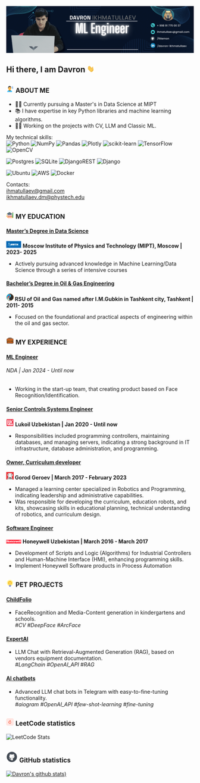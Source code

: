 

<img src='./static/header1.gif'>



## Hi there, I am Davron <img src='./static/Hi.gif' style='width: 20px;'>

<img src='./static/aboutme.png' style='width: 20px;'> <span style='font-size: 17px;'>**ABOUT ME**</span>
---
- 👨‍🏫 Currently pursuing a Master's in Data Science at MIPT
- 📚 I have expertise in key Python libraries and machine learning algorithms. 
- 👨‍💻 Working on the projects with CV, LLM and Classic ML.

My technical skills:
<br>
![Python](https://img.shields.io/badge/python-3670A0?style=for-the-badge&logo=python&logoColor=ffdd54)
![NumPy](https://img.shields.io/badge/numpy-%23013243.svg?style=for-the-badge&logo=numpy&logoColor=white)
![Pandas](https://img.shields.io/badge/pandas-%23150458.svg?style=for-the-badge&logo=pandas&logoColor=white)
![Plotly](https://img.shields.io/badge/Plotly-%233F4F75.svg?style=for-the-badge&logo=plotly&logoColor=white)
![scikit-learn](https://img.shields.io/badge/scikit--learn-%23F7931E.svg?style=for-the-badge&logo=scikit-learn&logoColor=white)
![TensorFlow](https://img.shields.io/badge/TensorFlow-%23FF6F00.svg?style=for-the-badge&logo=TensorFlow&logoColor=white)
![OpenCV](https://img.shields.io/badge/opencv-%23white.svg?style=for-the-badge&logo=opencv&logoColor=white)

![Postgres](https://img.shields.io/badge/postgres-%23316192.svg?style=for-the-badge&logo=postgresql&logoColor=white)
![SQLite](https://img.shields.io/badge/sqlite-%2307405e.svg?style=for-the-badge&logo=sqlite&logoColor=white)
![DjangoREST](https://img.shields.io/badge/DJANGO-REST-ff1709?style=for-the-badge&logo=django&logoColor=white&color=ff1709&labelColor=gray)
![Django](https://img.shields.io/badge/django-%23092E20.svg?style=for-the-badge&logo=django&logoColor=white)


![Ubuntu](https://img.shields.io/badge/Ubuntu-E95420?style=for-the-badge&logo=ubuntu&logoColor=white)
![AWS](https://img.shields.io/badge/AWS-%23FF9900.svg?style=for-the-badge&logo=amazon-aws&logoColor=white)
![Docker](https://img.shields.io/badge/docker-%230db7ed.svg?style=for-the-badge&logo=docker&logoColor=white)





Contacts: 
<br>
ihmatullaev@gmail.com
<br>
ikhmatullaev.dm@phystech.edu 

<img src='./static/education.png' style='width: 20px;'> <span style='font-size: 17px;'>**MY EDUCATION**</span>
---
#### <u>Master’s Degree in Data Science</u>
<a href='https://mipt.ru/'><img src='./static/mipt-icon.png' style='width: 40px;'></a> <b> Moscow Institute of Physics and Technology (MIPT), Moscow | 2023- 2025</b>

- Actively pursuing advanced knowledge in Machine Learning/Data Science through a series of intensive courses

#### <u>Bachelor’s Degree in Oil & Gas Engineering</u>
<a href='https://gubkin.uz/'><img src='./static/gubkin.png' style='width: 20px;'></a><b> RSU of Oil and Gas named after I.M.Gubkin in Tashkent city, Tashkent | 2011- 2015</b>

- Focused on the foundational and practical aspects of engineering within the oil and gas sector.


<img src='./static/experience.png' style='width: 20px;'> <span style='font-size: 17px;'>**MY EXPERIENCE**</span>
---
#### <u>ML Engineer</u>

###### NDA | Jan 2024 - Until now
- Working in the start-up team, that creating product based on Face Recognition/Identification.

#### <u>Senior Controls Systems Engineer</u>

<a href='https://lukoil-international.uz/'><img src='./static/lukoil.png' style='width: 20px;'></a> <b> Lukoil Uzbekistan | Jan 2020 - Until now</b>
- Responsibilities included programming controllers, maintaining databases, and managing servers, indicating a strong background in IT infrastructure, database administration, and programming.

#### <u>Owner, Curriculum developer</u>
<a href='https://t.me/gorodgeroew/'><img src='./static/gg.jpg' style='width: 20px;'></a><b> Gorod Geroev | March 2017 - February 2023</b>
- Managed a learning center specialized in Robotics and Programming, indicating leadership and administrative capabilities.
- Was responsible for developing the curriculum, education robots, and kits, showcasing skills in educational planning, technical understanding of robotics, and curriculum design.

#### <u>Software Engineer</u>

<a href='https://himavtomatika.uz/'><img src='./static/honeywell.png' style='width: 40px;'></a> <b>Honeywell Uzbekistan | March 2016 - March 2017</b>
- Development of Scripts and Logic (Algorithms) for Industrial Controllers and Human-Machine Interface (HMI), enhancing programming skills.
- Implement Honeywell Software products in Process Automation


<img src='./static/petprojects.png' style='width: 20px;'> <span style='font-size: 17px;'>**PET PROJECTS**</span>
---
#### <u>ChildFolio</u>

- FaceRecognition and Media-Content generation in kindergartens and schools.
<br><i>#CV </i> <i>#DeepFace </i> <i>#ArcFace </i> 

#### <u>ExpertAI</u>

- LLM Chat with Retrieval-Augmented Generation (RAG), based on vendors equipment documentation.
<br><i>#LangChain </i> <i>#OpenAI_API</i> <i>#RAG </i>

#### <u>AI chatbots</u>

- Advanced LLM chat bots in Telegram with easy-to-fine-tuning functionality.
<br><i>#aiogram </i> <i>#OpenAI_API </i> <i>#few-shot-learning </i> <i>#fine-tuning </i>


<img src='./static/leetcode.png' style='width: 20px;'> <span style='font-size: 17px;'>**LeetCode statistics**</span>
---
![LeetCode Stats](https://leetcard.jacoblin.cool/FitLemon?theme=dark&font=Syne%20Mono&ext=activity)

<img src='./static/github.png' style='width: 30px;'> <span style='font-size: 17px;'>**GitHub statistics**</span>
---
[![Davron's github stats](https://github-readme-stats.vercel.app/api?username=fitlemon&show_icons=true&theme=dark))](https://github.com/fitlemon/github-readme-stats)
